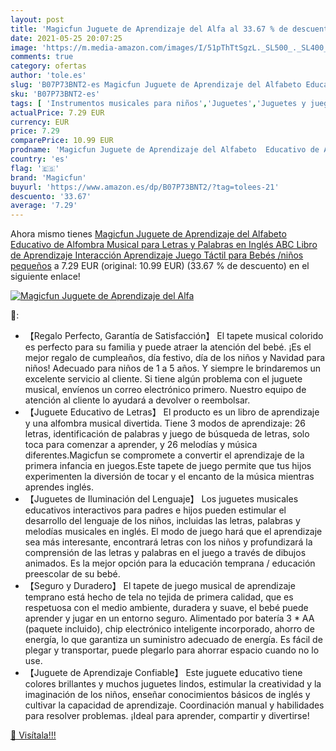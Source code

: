 ```yaml
---
layout: post
title: 'Magicfun Juguete de Aprendizaje del Alfa al 33.67 % de descuento'
date: 2021-05-25 20:07:25
image: 'https://m.media-amazon.com/images/I/51pThTtSgzL._SL500_._SL400_.jpg'
comments: true
category: ofertas
author: 'tole.es'
slug: 'B07P73BNT2-es Magicfun Juguete de Aprendizaje del Alfabeto Educativo de...'
sku: 'B07P73BNT2-es'
tags: [ 'Instrumentos musicales para niños','Juguetes','Juguetes y juegos','Pianos para niños','bebés','magicfun', ]
actualPrice: 7.29 EUR
currency: EUR
price: 7.29
comparePrice: 10.99 EUR
prodname: 'Magicfun Juguete de Aprendizaje del Alfabeto  Educativo de Alfombra Musical para Letras y Palabras en Inglés  ABC Libro de Aprendizaje  Interacción Aprendizaje Juego Táctil para Bebés /niños pequeños'
country: 'es'
flag: '🇪🇸'
brand: 'Magicfun'
buyurl: 'https://www.amazon.es/dp/B07P73BNT2/?tag=tolees-21'
descuento: '33.67'
average: '7.29'
---
```


Ahora mismo tienes [Magicfun Juguete de Aprendizaje del Alfabeto  Educativo de Alfombra Musical para Letras y Palabras en Inglés  ABC Libro de Aprendizaje  Interacción Aprendizaje Juego Táctil para Bebés /niños pequeños](https://www.amazon.es/dp/B07P73BNT2/?tag=tolees-21) a 7.29 EUR (original: 10.99 EUR) (33.67 %  de descuento) en el siguiente enlace!

[![Magicfun Juguete de Aprendizaje del Alfa](https://m.media-amazon.com/images/I/51pThTtSgzL._SL500_._SL400_.jpg)](https://www.amazon.es/dp/B07P73BNT2/?tag=tolees-21)

🔎:

- 【Regalo Perfecto, Garantía de Satisfacción】 El tapete musical colorido es perfecto para su familia y puede atraer la atención del bebé. ¡Es el mejor regalo de cumpleaños, día festivo, día de los niños y Navidad para niños! Adecuado para niños de 1 a 5 años. Y siempre le brindaremos un excelente servicio al cliente. Si tiene algún problema con el juguete musical, envíenos un correo electrónico primero. Nuestro equipo de atención al cliente lo ayudará a devolver o reembolsar.
- 【Juguete Educativo de Letras】 El producto es un libro de aprendizaje y una alfombra musical divertida. Tiene 3 modos de aprendizaje: 26 letras, identificación de palabras y juego de búsqueda de letras, solo toca para comenzar a aprender, y 26 melodías y música diferentes.Magicfun se compromete a convertir el aprendizaje de la primera infancia en juegos.Este tapete de juego permite que tus hijos experimenten la diversión de tocar y el encanto de la música mientras aprendes inglés.
- 【Juguetes de Iluminación del Lenguaje】 Los juguetes musicales educativos interactivos para padres e hijos pueden estimular el desarrollo del lenguaje de los niños, incluidas las letras, palabras y melodías musicales en inglés. El modo de juego hará que el aprendizaje sea más interesante, encontrará letras con los niños y profundizará la comprensión de las letras y palabras en el juego a través de dibujos animados. Es la mejor opción para la educación temprana / educación preescolar de su bebé.
- 【Seguro y Duradero】 El tapete de juego musical de aprendizaje temprano está hecho de tela no tejida de primera calidad, que es respetuosa con el medio ambiente, duradera y suave, el bebé puede aprender y jugar en un entorno seguro. Alimentado por batería 3 * AA (paquete incluido), chip electrónico inteligente incorporado, ahorro de energía, lo que garantiza un suministro adecuado de energía. Es fácil de plegar y transportar, puede plegarlo para ahorrar espacio cuando no lo use.
- 【Juguete de Aprendizaje Confiable】 Este juguete educativo tiene colores brillantes y muchos juguetes lindos, estimular la creatividad y la imaginación de los niños, enseñar conocimientos básicos de inglés y cultivar la capacidad de aprendizaje. Coordinación manual y habilidades para resolver problemas. ¡Ideal para aprender, compartir y divertirse!

[🛒 Visítala!!!](https://www.amazon.es/dp/B07P73BNT2/?tag=tolees-21)
